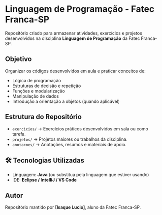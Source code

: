 # Linguagem de Programação - Fatec Franca-SP

Repositório criado para armazenar atividades, exercícios e projetos desenvolvidos na disciplina **Linguagem de Programação** da Fatec Franca-SP.

## Objetivo
Organizar os códigos desenvolvidos em aula e praticar conceitos de:
- Lógica de programação
- Estruturas de decisão e repetição
- Funções e modularização
- Manipulação de dados
- Introdução a orientação a objetos (quando aplicável)

## Estrutura do Repositório
- `exercicios/` → Exercícios práticos desenvolvidos em sala ou como tarefa.  
- `projetos/` → Projetos maiores ou trabalhos da disciplina.  
- `anotacoes/` → Anotações, resumos e materiais de apoio.  

## 🛠️ Tecnologias Utilizadas
- Linguagem: **Java** (ou substitua pela linguagem que estiver usando)  
- IDE: **Eclipse / IntelliJ / VS Code**  

##  Autor
Repositório mantido por **[Isaque Lucio]**, aluno da Fatec Franca-SP.  
